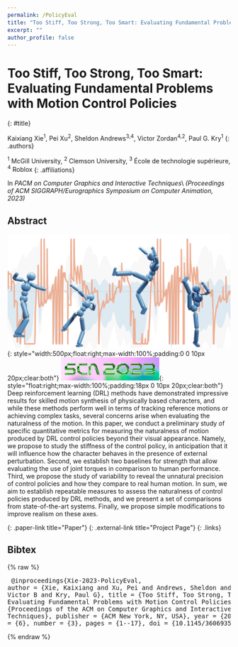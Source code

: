 ```yaml
---
permalink: /PolicyEval
title: "Too Stiff, Too Strong, Too Smart: Evaluating Fundamental Problems with Motion Control Policies"
excerpt: ""
author_profile: false
--- 
```


# Too Stiff, Too Strong, Too Smart: Evaluating Fundamental Problems with Motion Control Policies
{: #title}

<span>Kaixiang Xie<sup>1</sup></span>,
<span>Pei Xu<sup>2</sup></span>,
<span>Sheldon Andrews<sup>3,4</sup></span>,
<span>Victor Zordan<sup>4,2</sup></span>,
<span>Paul G. Kry<sup>1</sup></span>
{: .authors}

<span><sup>1</sup> McGill University</span>,
<span><sup>2</sup> Clemson University</span>,
<span><sup>3</sup> École de technologie supérieure</span>,
<span><sup>4</sup> Roblox</span>
{: .affiliations}

In _PACM on Computer Graphics and Interactive Techniques_\\
_(Proceedings of ACM SIGGRAPH/Eurographics Symposium on Computer Animation, 2023)_

## Abstract
![teaser](projects/PolicyEval/teaser.png){: style="width:500px;float:right;max-width:100%;padding:0 0 10px 20px;clear:both"}
![SCA 2023](projects/PolicyEval/sca2023_small.png){: style="float:right;max-width:100%;padding:18px 0 10px 20px;clear:both"}
Deep reinforcement learning (DRL) methods have demonstrated impressive results for skilled motion synthesis of physically based characters, and while these methods perform well in terms of tracking reference motions or achieving complex tasks, several concerns arise when evaluating the naturalness of the motion. In this paper, we conduct a preliminary study of specific quantitative metrics for measuring the naturalness of motion produced by DRL control policies beyond their visual appearance. Namely, we propose to study the stiffness of the control policy, in anticipation that it will influence how the character behaves in the presence of external perturbation. Second, we establish two baselines for strength that allow evaluating the use of joint torques in comparison to human performance. Third, we propose the study of variability to reveal the unnatural precision of control policies and how they compare to real human motion. In sum, we aim to establish repeatable measures to assess the naturalness of control policies produced by DRL methods, and we present a set of comparisons from state-of-the-art systems. Finally, we propose simple modifications to improve realism on these axes.

[](https://doi.org/10.1145/3606935){: .paper-link title="Paper"}
[](http://kaixiangxie.de/projects/policy-eval){: .external-link title="Project Page"}
{: .links}

## Bibtex
{% raw %}<pre class="bibtex">
@inproceedings{Xie-2023-PolicyEval,
    author = {Xie, Kaixiang and Xu, Pei and Andrews, Sheldon and Zordan, Victor B and Kry, Paul G},
    title = {Too Stiff, Too Strong, Too Smart: Evaluating Fundamental Problems with Motion Control Policies},
    journal = {Proceedings of the ACM on Computer Graphics and Interactive Techniques},
    publisher = {ACM New York, NY, USA},
    year = {2023},
    volume = {6},
    number = {3},
    pages = {1--17},
    doi = {10.1145/3606935}
}
</pre>{% endraw %}
